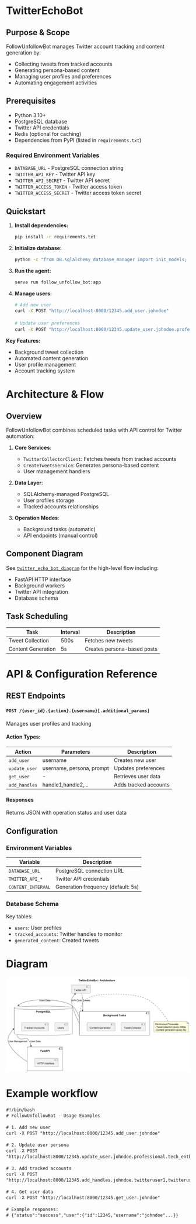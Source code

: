 # TwitterEchoBot

## Purpose & Scope
FollowUnfollowBot manages Twitter account tracking and content generation by:
- Collecting tweets from tracked accounts
- Generating persona-based content
- Managing user profiles and preferences
- Automating engagement activities

## Prerequisites
- Python 3.10+
- PostgreSQL database
- Twitter API credentials
- Redis (optional for caching)
- Dependencies from PyPI (listed in `requirements.txt`)

### Required Environment Variables
- `DATABASE_URL` - PostgreSQL connection string
- `TWITTER_API_KEY` - Twitter API key
- `TWITTER_API_SECRET` - Twitter API secret
- `TWITTER_ACCESS_TOKEN` - Twitter access token
- `TWITTER_ACCESS_SECRET` - Twitter access token secret

## Quickstart
1. **Install dependencies:**
   ```bash
   pip install -r requirements.txt
   ```

2. **Initialize database:**
   ```bash
   python -c "from DB.sqlalchemy_database_manager import init_models; asyncio.run(init_models())"
   ```

3. **Run the agent:**
   ```bash
   serve run follow_unfollow_bot:app
   ```

4. **Manage users:**
   ```bash
   # Add new user
   curl -X POST "http://localhost:8000/12345.add_user.johndoe"

   # Update user preferences
   curl -X POST "http://localhost:8000/12345.update_user.johndoe.professional.tech_enthusiast"
   ```

**Key Features:**
- Background tweet collection
- Automated content generation
- User profile management
- Account tracking system


# Architecture & Flow

## Overview
FollowUnfollowBot combines scheduled tasks with API control for Twitter automation:

1. **Core Services**:
   - `TwitterCollectorClient`: Fetches tweets from tracked accounts
   - `CreateTweetsService`: Generates persona-based content
   - User management handlers

2. **Data Layer**:
   - SQLAlchemy-managed PostgreSQL
   - User profiles storage
   - Tracked accounts relationships

3. **Operation Modes**:
   - Background tasks (automatic)
   - API endpoints (manual control)

## Component Diagram
See [`twitter_echo_bot_diagram`](images/diagrams/twitter_echo_bot.png) for the high-level flow including:
- FastAPI HTTP interface
- Background workers
- Twitter API integration
- Database schema

## Task Scheduling
| Task | Interval | Description |
|------|----------|-------------|
| Tweet Collection | 500s | Fetches new tweets |
| Content Generation | 5s | Creates persona-based posts |


# API & Configuration Reference

## REST Endpoints

#### `POST /{user_id}.{action}.{username}[.additional_params]`
Manages user profiles and tracking

#### Action Types:
| Action | Parameters | Description |
|--------|------------|-------------|
| `add_user` | username | Creates new user |
| `update_user` | username, persona, prompt | Updates preferences |
| `get_user` | - | Retrieves user data |
| `add_handles` | handle1,handle2,... | Adds tracked accounts |

#### Responses
Returns JSON with operation status and user data

## Configuration

### Environment Variables
| Variable | Description |
|----------|-------------|
| `DATABASE_URL` | PostgreSQL connection URL |
| `TWITTER_API_*` | Twitter API credentials |
| `CONTENT_INTERVAL` | Generation frequency (default: 5s) |

### Database Schema
Key tables:
- `users`: User profiles
- `tracked_accounts`: Twitter handles to monitor
- `generated_content`: Created tweets

# Diagram

![twitter_echo_bot.png](images/diagrams/twitter_echo_bot.png)

# Example workflow

```
#!/bin/bash
# FollowUnfollowBot - Usage Examples

# 1. Add new user
curl -X POST "http://localhost:8000/12345.add_user.johndoe"

# 2. Update user persona
curl -X POST "http://localhost:8000/12345.update_user.johndoe.professional.tech_enthusiast"

# 3. Add tracked accounts
curl -X POST "http://localhost:8000/12345.add_handles.johndoe.twitteruser1,twitteruser2"

# 4. Get user data
curl -X POST "http://localhost:8000/12345.get_user.johndoe"

# Example responses:
# {"status":"success","user":{"id":12345,"username":"johndoe"...}}
```
